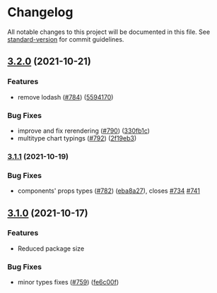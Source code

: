 # Changelog

All notable changes to this project will be documented in this file. See [standard-version](https://github.com/conventional-changelog/standard-version) for commit guidelines.

## [3.2.0](https://github.com/reactchartjs/react-chartjs-2/compare/v3.1.1...v3.2.0) (2021-10-21)


### Features

* remove lodash ([#784](https://github.com/reactchartjs/react-chartjs-2/issues/784)) ([5594170](https://github.com/reactchartjs/react-chartjs-2/commit/559417024ef2fb34005727ff16d8fae8615cb071))


### Bug Fixes

* improve and fix rerendering ([#790](https://github.com/reactchartjs/react-chartjs-2/issues/790)) ([330fb1c](https://github.com/reactchartjs/react-chartjs-2/commit/330fb1cf0913bdbacda5ef755fb58c79482e1ea2))
* multitype chart typings ([#792](https://github.com/reactchartjs/react-chartjs-2/issues/792)) ([2f19eb3](https://github.com/reactchartjs/react-chartjs-2/commit/2f19eb3eba9681f383ca23e7a3a1f1c581c89061))

### [3.1.1](https://github.com/reactchartjs/react-chartjs-2/compare/v3.1.0...v3.1.1) (2021-10-19)


### Bug Fixes

* components' props types ([#782](https://github.com/reactchartjs/react-chartjs-2/issues/782)) ([eba8a27](https://github.com/reactchartjs/react-chartjs-2/commit/eba8a2794bb802dacc395a450110af8765fea868)), closes [#734](https://github.com/reactchartjs/react-chartjs-2/issues/734) [#741](https://github.com/reactchartjs/react-chartjs-2/issues/741)

## [3.1.0](https://github.com/reactchartjs/react-chartjs-2/compare/v2.4.0...v3.1.0) (2021-10-17)


### Features

* Reduced package size


### Bug Fixes

* minor types fixes ([#759](https://github.com/reactchartjs/react-chartjs-2/issues/759)) ([fe6c00f](https://github.com/reactchartjs/react-chartjs-2/commit/fe6c00f05cdc3099a66a7ac0c05fb5e6f216209a))
